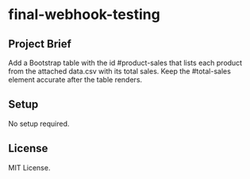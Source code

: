 # final-webhook-testing

## Project Brief
Add a Bootstrap table with the id #product-sales that lists each product from the attached data.csv with its total sales. Keep the #total-sales element accurate after the table renders.

## Setup
No setup required.

## License
MIT License.